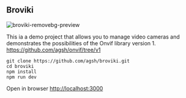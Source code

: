 ## Broviki

![broviki-removebg-preview](https://github.com/user-attachments/assets/2e52e226-c5fc-4d04-9b19-40b06cc15d53)

This ia a demo project that allows you to manage video cameras 
and demonstrates the possibilities of the Onvif library version 1.
https://github.com/agsh/onvif/tree/v1

```shell
git clone https://github.com/agsh/broviki.git
cd broviki
npm install
npm run dev
```

Open in browser [http://localhost:3000](http://localhost:3000)
